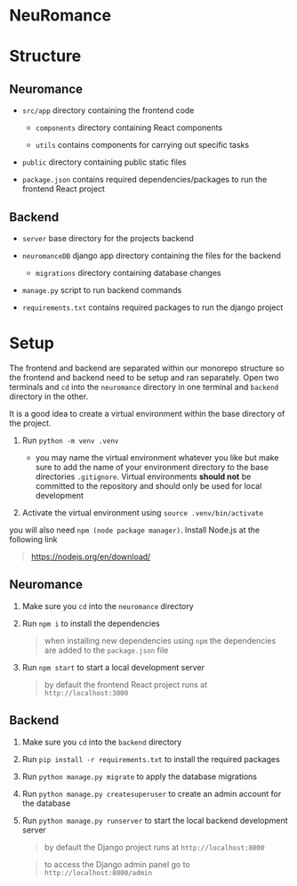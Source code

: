 # NeuRomance

# Structure

## Neuromance

- `src/app` directory containing the frontend code

  - `components` directory containing React components

  - `utils` contains components for carrying out specific tasks

- `public` directory containing public static files

- `package.json` contains required dependencies/packages to run the frontend React project

## Backend

- `server` base directory for the projects backend

- `neuromanceDB` django app directory containing the files for the backend

  - `migrations` directory containing database changes

- `manage.py` script to run backend commands

- `requirements.txt` contains required packages to run the django project

# Setup

The frontend and backend are separated within our monorepo structure so the frontend and backend need to be setup and ran separately. Open two terminals and `cd` into the `neuromance` directory in one terminal and `backend` directory in the other.

It is a good idea to create a virtual environment within the base directory of the project.

1. Run `python -m venv .venv`

   - you may name the virtual environment whatever you like but make sure to add the name of your environment directory to the base directories `.gitignore`. Virtual environments **should not** be committed to the repository and should only be used for local development

2. Activate the virtual environment using `source .venv/bin/activate`

you will also need `npm (node package manager)`. Install Node.js at the following link

> https://nodejs.org/en/download/

## Neuromance

1. Make sure you `cd` into the `neuromance` directory

2. Run `npm i` to install the dependencies

   > when installing new dependencies using `npm` the dependencies are added to the `package.json` file

3. Run `npm start` to start a local development server
   > by default the frontend React project runs at `http://localhost:3000`

## Backend

1. Make sure you `cd` into the `backend` directory

2. Run `pip install -r requirements.txt` to install the required packages

3. Run `python manage.py migrate` to apply the database migrations

4. Run `python manage.py createsuperuser` to create an admin account for the database

5. Run `python manage.py runserver` to start the local backend development server

   > by default the Django project runs at `http://localhost:8000`

   > to access the Django admin panel go to `http://localhost:8000/admin`

